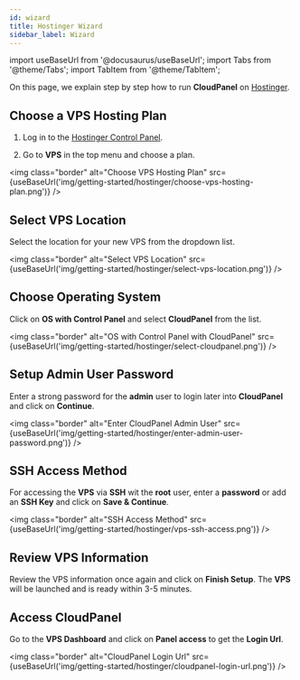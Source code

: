 ```yaml
---
id: wizard
title: Hostinger Wizard
sidebar_label: Wizard
---
```


import useBaseUrl from '@docusaurus/useBaseUrl';
import Tabs from '@theme/Tabs';
import TabItem from '@theme/TabItem';

On this page, we explain step by step how to run **CloudPanel** on [Hostinger](https://www.hostinger.com/vps-hosting).

## Choose a VPS Hosting Plan

1. Log in to the [Hostinger Control Panel](https://www.hostinger.com/).

2. Go to **VPS** in the top menu and choose a plan.

<img class="border" alt="Choose VPS Hosting Plan" src={useBaseUrl('img/getting-started/hostinger/choose-vps-hosting-plan.png')} />

## Select VPS Location

Select the location for your new VPS from the dropdown list.

<img class="border" alt="Select VPS Location" src={useBaseUrl('img/getting-started/hostinger/select-vps-location.png')} />

## Choose Operating System

Click on **OS with Control Panel** and select **CloudPanel** from the list.

<img class="border" alt="OS with Control Panel with CloudPanel" src={useBaseUrl('img/getting-started/hostinger/select-cloudpanel.png')} />

## Setup Admin User Password

Enter a strong password for the **admin** user to login later into **CloudPanel** and click on **Continue**.

<img class="border" alt="Enter CloudPanel Admin User" src={useBaseUrl('img/getting-started/hostinger/enter-admin-user-password.png')} />

## SSH Access Method

For accessing the **VPS** via **SSH** wit the **root**  user, enter a **password** or add an **SSH Key** and click on **Save & Continue**.

<img class="border" alt="SSH Access Method" src={useBaseUrl('img/getting-started/hostinger/vps-ssh-access.png')} />

## Review VPS Information

Review the VPS information once again and click on **Finish Setup**. The **VPS** will be launched and is ready within 3-5 minutes.

## Access CloudPanel

Go to the **VPS Dashboard** and click on **Panel access** to get the **Login Url**.

<img class="border" alt="CloudPanel Login Url" src={useBaseUrl('img/getting-started/hostinger/cloudpanel-login-url.png')} />


